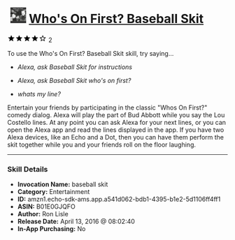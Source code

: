 # &nbsp;<img src="skill_icon" alt="Who's On First? Baseball Skit icon" width="36"> [Who's On First? Baseball Skit](http://alexa.amazon.com/#skills/amzn1.echo-sdk-ams.app.a541d062-bdb1-4395-b1e2-5d1106ff4ff1)
![4 stars](../../images/ic_star_black_18dp_1x.png)![4 stars](../../images/ic_star_black_18dp_1x.png)![4 stars](../../images/ic_star_black_18dp_1x.png)![4 stars](../../images/ic_star_black_18dp_1x.png)![4 stars](../../images/ic_star_border_black_18dp_1x.png) 2

To use the Who's On First? Baseball Skit skill, try saying...

* *Alexa, ask Baseball Skit for instructions*

* *Alexa, ask Baseball Skit who's on first?*

* *whats my line?*

Entertain your friends by participating in the classic "Whos On First?" comedy dialog. 
Alexa will play the part of Bud Abbott while you say the Lou Costello lines.
At any point you can ask Alexa for your next lines, or you can open the Alexa app and read the lines displayed in the app.
If you have two Alexa devices, like an Echo and a Dot, then you can have them perform the skit together while you and your friends roll on the floor laughing.

***

### Skill Details

* **Invocation Name:** baseball skit
* **Category:** Entertainment
* **ID:** amzn1.echo-sdk-ams.app.a541d062-bdb1-4395-b1e2-5d1106ff4ff1
* **ASIN:** B01E0GJQFO
* **Author:** Ron Lisle
* **Release Date:** April 13, 2016 @ 08:02:40
* **In-App Purchasing:** No
